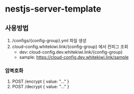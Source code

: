 # nestjs-server-template

## 사용방법
1. /configs/{config-group}.yml 파일 생성
2. cloud-config.whitekiwi.link/{config-group} 에서 컨피그 조회
	- dev: cloud-config.dev.whitekiwi.link/{config-group}
	- sample: https://cloud-config.dev.whitekiwi.link/sample

### 암복호화
1. POST /encrypt { value: "..." }
1. POST /decrypt { value: "..." }
